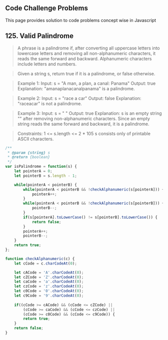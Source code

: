 ## Code Challenge Problems
This page provides solution to code problems concept wise in Javascript

## 125. Valid Palindrome

> A phrase is a palindrome if, after converting all uppercase letters into lowercase letters and removing all non-alphanumeric characters, it reads the same forward and backward. Alphanumeric characters include letters and numbers.

> Given a string s, return true if it is a palindrome, or false otherwise.

 > Example 1:
Input: s = "A man, a plan, a canal: Panama"
Output: true
Explanation: "amanaplanacanalpanama" is a palindrome.

> Example 2:
Input: s = "race a car"
Output: false
Explanation: "raceacar" is not a palindrome.

> Example 3:
Input: s = " "
Output: true
Explanation: s is an empty string "" after removing non-alphanumeric characters.
Since an empty string reads the same forward and backward, it is a palindrome.
 

> Constraints:
1 <= s.length <= 2 * 105
s consists only of printable ASCII characters.

```js
/**
 * @param {string} s
 * @return {boolean}
 */
var isPalindrome = function(s) {
    let pointerA = 0;
    let pointerB = s.length - 1;

    while(pointerA < pointerB) {
        while(pointerA < pointerB && !checkAlphanumeric(s[pointerA])) {
            pointerA++;
        }
        while(pointerA < pointerB && !checkAlphanumeric(s[pointerB])) {
            pointerB--;
        }
        if(s[pointerA].toLowerCase() != s[pointerB].toLowerCase()) {
            return false;
        }
        pointerA++;
        pointerB--;
    }
    return true;
};

function checkAlphanumeric(c) {
    let cCode = c.charCodeAt(0);

    let cACode = 'A'.charCodeAt(0);
    let cZCode = 'Z'.charCodeAt(0);
    let caCode = 'a'.charCodeAt(0);
    let czCode = 'z'.charCodeAt(0);
    let c0Code = '0'.charCodeAt(0);
    let c9Code = '9'.charCodeAt(0);
    
    if((cCode >= cACode) && (cCode <= cZCode) ||
        (cCode >= caCode) && (cCode <= czCode) || 
        (cCode >= c0Code) && (cCode <= c9Code)) {
        return true;
    }
    return false;
}
```
